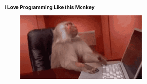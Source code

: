 ### I Love Programming Like this Monkey
<div align="center">
<img src="monkey-comp.gif" width="400"/>
</div>
